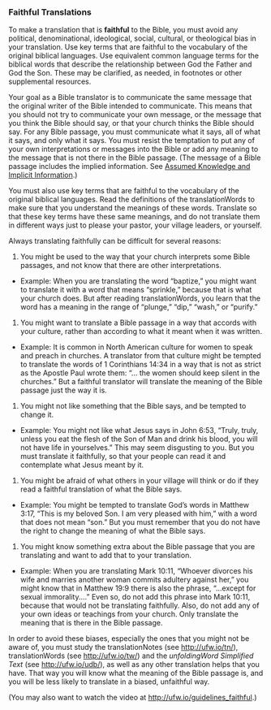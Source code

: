 
### Faithful Translations

To make a translation that is **faithful** to the Bible, you must avoid any political, denominational, ideological, social, cultural, or theological bias in your translation. Use key terms that are faithful to the vocabulary of the original biblical languages. Use equivalent common language terms for the biblical words that describe the relationship between God the Father and God the Son. These may be clarified, as needed, in footnotes or other supplemental resources.

Your goal as a Bible translator is to communicate the same message that the original writer of the Bible intended to communicate. This means that you should not try to communicate your own message, or the message that you think the Bible should say, or that your church thinks the Bible should say. For any Bible passage, you must communicate what it says, all of what it says, and only what it says. You must resist the temptation to put any of your own interpretations or messages into the Bible or add any meaning to the message that is not there in the Bible passage. (The message of a Bible passage includes the implied information. See [Assumed Knowledge and Implicit Information](../figs-explicit/01.md).)

You must also use key terms that are faithful to the vocabulary of the original biblical languages. Read the definitions of the translationWords to make sure that you understand the meanings of these words. Translate so that these key terms have these same meanings, and do not translate them in different ways just to please your pastor, your village leaders, or yourself.

Always translating faithfully can be difficult for several reasons:

1. You might be used to the way that your church interprets some Bible passages, and not know that there are other interpretations.

  * Example: When you are translating the word “baptize,” you might want to translate it with a word that means “sprinkle,” because that is what your church does. But after reading translationWords, you learn that the word has a meaning in the range of “plunge,” “dip,” “wash,” or “purify.”

1. You might want to translate a Bible passage in a way that accords with your culture, rather than according to what it meant when it was written.

  * Example: It is common in North American culture for women to speak and preach in churches. A translator from that culture might be tempted to translate the words of 1 Corinthians 14:34 in a way that is not as strict as the Apostle Paul wrote them: “... the women should keep silent in the churches.” But a faithful translator will translate the meaning of the Bible passage just the way it is.

1. You might not like something that the Bible says, and be tempted to change it.

  * Example: You might not like what Jesus says in John 6:53, “Truly, truly, unless you eat the flesh of the Son of Man and drink his blood, you will not have life in yourselves.” This may seem disgusting to you. But you must translate it faithfully, so that your people can read it and contemplate what Jesus meant by it.

1. You might be afraid of what others in your village will think or do if they read a faithful translation of what the Bible says.

  * Example: You might be tempted to translate God’s words in Matthew 3:17, “This is my beloved Son. I am very pleased with him,” with a word that does not mean “son.” But you must remember that you do not have the right to change the meaning of what the Bible says.

1. You might know something extra about the Bible passage that you are translating and want to add that to your translation.

  * Example: When you are translating Mark 10:11, “Whoever divorces his wife and marries another woman commits adultery against her,” you might know that in Matthew 19:9 there is also the phrase, “...except for sexual immorality....” Even so, do not add this phrase into Mark 10:11, because that would not be translating faithfully. Also, do not add any of your own ideas or teachings from your church. Only translate the meaning that is there in the Bible passage.

In order to avoid these biases, especially the ones that you might not be aware of, you must study the translationNotes (see http://ufw.io/tn/), translationWords (see http://ufw.io/tw/) and the *unfoldingWord Simplified Text* (see http://ufw.io/udb/), as well as any other translation helps that you have. That way you will know what the meaning of the Bible passage is, and you will be less likely to translate in a biased, unfaithful way.

(You may also want to watch the video at http://ufw.io/guidelines_faithful.)
